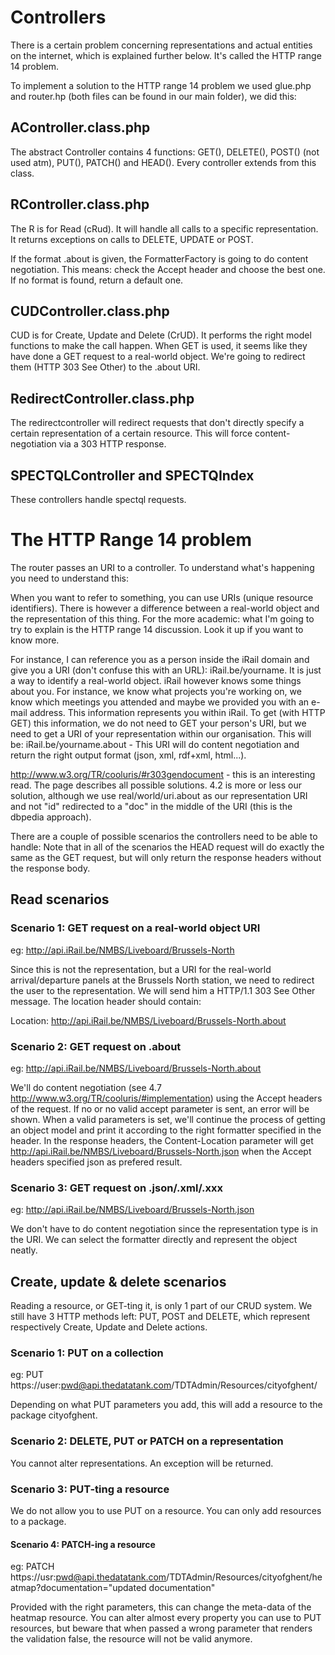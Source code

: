 # Controllers

There is a certain problem concerning representations and actual entities on the internet, which is explained further below. It's called the HTTP range 14 problem.

To implement a solution to the HTTP range 14 problem we used glue.php and router.hp (both files can be found in our main folder), we did this:

## AController.class.php

The abstract Controller contains 4 functions: GET(), DELETE(), POST() (not used atm), PUT(), PATCH() and HEAD(). Every controller extends from this class.

## RController.class.php

The R is for Read (cRud). It will handle all calls to a specific representation. It returns exceptions on calls to DELETE, UPDATE or POST.

If the format .about is given, the FormatterFactory is going to do content negotiation. This means: check the Accept header and choose the best one. If no format is found, return a default one.

## CUDController.class.php

CUD is for Create, Update and Delete (CrUD). It performs the right model functions to make the call happen. When GET is used, it seems like they have done a GET request to a real-world object. We're going to redirect them (HTTP 303 See Other) to the .about URI.

## RedirectController.class.php

The redirectcontroller will redirect requests that don't directly specify a certain representation of a certain resource. This will force content-negotiation via a 303 HTTP response.

## SPECTQLController and SPECTQIndex

These controllers handle spectql requests.

# The HTTP Range 14 problem

The router passes an URI to a controller. To understand what's happening you need to understand this:

When you want to refer to something, you can use URIs (unique resource identifiers). There is however a difference between a real-world object and the representation of this thing. For the more academic: what I'm going to try to explain is the HTTP range 14 discussion. Look it up if you want to know more.

For instance, I can reference you as a person inside the iRail domain and give you a URI (don't confuse this with an URL): iRail.be/yourname. It is just a way to identify a real-world object. iRail however knows some things about you. For instance, we know what projects you're working on, we know which meetings you attended and maybe we provided you with an e-mail address. This information represents you within iRail. To get (with HTTP GET) this information, we do not need to GET your person's URI, but we need to get a URI of your representation within our organisation. This will be: iRail.be/yourname.about - This URI will do content negotiation and return the right output format  (json, xml, rdf+xml, html...).

http://www.w3.org/TR/cooluris/#r303gendocument - this is an interesting read. The page describes all possible solutions. 4.2 is more or less our solution, although we use real/world/uri.about as our representation URI and not "id" redirected to a "doc" in the middle of the URI (this is the dbpedia approach).

There are a couple of possible scenarios the controllers need to be able to handle:
Note that in all of the scenarios the HEAD request will do exactly the same as the GET request, but will only return the response headers without the response body.

## Read scenarios

### Scenario 1: GET request on a real-world object URI

eg: http://api.iRail.be/NMBS/Liveboard/Brussels-North

Since this is not the representation, but a URI for the real-world arrival/departure panels at the Brussels North station, we need to redirect the user to the representation. We will send him a HTTP/1.1 303 See Other message. The location header should contain:

Location: http://api.iRail.be/NMBS/Liveboard/Brussels-North.about

### Scenario 2: GET request on .about

eg: http://api.iRail.be/NMBS/Liveboard/Brussels-North.about

We'll do content negotiation (see 4.7 http://www.w3.org/TR/cooluris/#implementation) using the Accept headers of the request. If no or no valid accept parameter is sent, an error will be shown. When a valid parameters is set, we'll continue the process of getting an object model and print it according to the right formatter specified in the header. In the response headers, the Content-Location parameter will get http://api.iRail.be/NMBS/Liveboard/Brussels-North.json when the Accept headers specified json as prefered result.

### Scenario 3: GET request on .json/.xml/.xxx

eg: http://api.iRail.be/NMBS/Liveboard/Brussels-North.json

We don't have to do content negotiation since the representation type is in the URI. We can select the formatter directly and represent the object neatly.

## Create, update & delete scenarios

Reading a resource, or GET-ting it, is only 1 part of our CRUD system. We still have 3 HTTP methods left: PUT, POST and DELETE, which represent respectively Create, Update and Delete actions.

### Scenario 1: PUT on a collection

eg: PUT https://user:pwd@api.thedatatank.com/TDTAdmin/Resources/cityofghent/

Depending on what PUT parameters you add, this will add a resource to the package cityofghent.

### Scenario 2: DELETE, PUT or PATCH on a representation

You cannot alter representations. An exception will be returned.

### Scenario 3: PUT-ting a resource

We do not allow you to use PUT on a resource. You can only add resources to a package.

#### Scenario 4: PATCH-ing a resource

eg: PATCH https://usr:pwd@api.thedatatank.com/TDTAdmin/Resources/cityofghent/heatmap?documentation="updated documentation"

Provided with the right parameters, this can change the meta-data of the heatmap resource. You can alter almost every property you can use to PUT resources, but beware that when passed a wrong parameter that renders the validation false, the resource will not be valid anymore.



